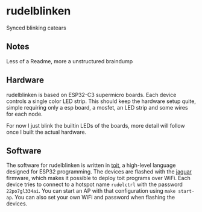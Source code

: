 # rudelblinken

Synced blinking catears

## Notes

Less of a Readme, more a unstructured braindump

## Hardware

rudelblinken is based on ESP32-C3 supermicro boards. Each device controls a single color LED strip. This should keep the hardware setup quite, simple requiring only a esp board, a mosfet, an LED strip and some wires for each node.

For now I just blink the builtin LEDs of the boards, more detail will follow once I built the actual hardware.

## Software

The software for rudelblinken is written in [toit](https://toitlang.org/), a high-level language designed for ESP32 programming. The devices are flashed with the [jaguar](https://github.com/toitlang/jaguar) firmware, which makes it possible to deploy toit programs over WiFi. Each device tries to connect to a hotspot name `rudelctrl` with the password `22po7gl334ai`. You can start an AP with that configuration using `make start-ap`. You can also set your own WiFi and password when flashing the devices.
